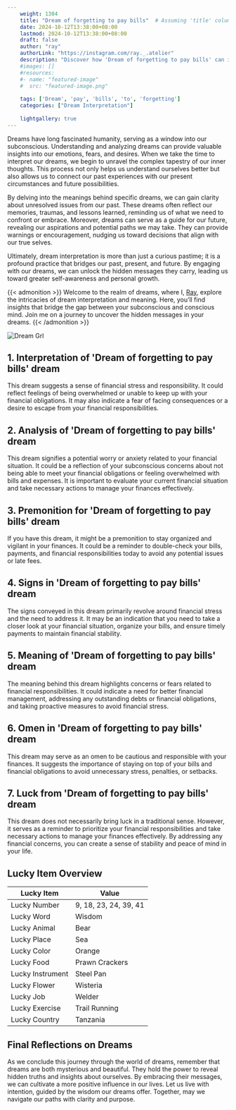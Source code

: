 ```yaml
---
    weight: 1304
    title: "Dream of forgetting to pay bills"  # Assuming 'title' column exists
    date: 2024-10-12T13:38:00+08:00
    lastmod: 2024-10-12T13:38:00+08:00
    draft: false
    author: "ray"
    authorLink: "https://instagram.com/ray._.atelier"
    description: "Discover how 'Dream of forgetting to pay bills' can interpret your future and uncover its significant meanings in your life."
    #images: []
    #resources:
    #- name: "featured-image"
    #  src: "featured-image.png"
    
    tags: ['Dream', 'pay', 'bills', 'to', 'forgetting']
    categories: ["Dream Interpretation"]
    
    lightgallery: true
---
```

    
Dreams have long fascinated humanity, serving as a window into our subconscious. Understanding and analyzing dreams can provide valuable insights into our emotions, fears, and desires. When we take the time to interpret our dreams, we begin to unravel the complex tapestry of our inner thoughts. This process not only helps us understand ourselves better but also allows us to connect our past experiences with our present circumstances and future possibilities.

By delving into the meanings behind specific dreams, we can gain clarity about unresolved issues from our past. These dreams often reflect our memories, traumas, and lessons learned, reminding us of what we need to confront or embrace. Moreover, dreams can serve as a guide for our future, revealing our aspirations and potential paths we may take. They can provide warnings or encouragement, nudging us toward decisions that align with our true selves.

Ultimately, dream interpretation is more than just a curious pastime; it is a profound practice that bridges our past, present, and future. By engaging with our dreams, we can unlock the hidden messages they carry, leading us toward greater self-awareness and personal growth.

{{< admonition >}}
Welcome to the realm of dreams, where I, [Ray](https://instagram.com/ray._.atelier), explore the intricacies of dream interpretation and meaning. Here, you’ll find insights that bridge the gap between your subconscious and conscious mind. Join me on a journey to uncover the hidden messages in your dreams.
{{< /admonition >}}

![Dream Grl](https://cdn.pixabay.com/photo/2017/11/02/03/35/gothic-2910057_1280.jpg "Dream Grl")

## 1. Interpretation of 'Dream of forgetting to pay bills' dream
 This dream suggests a sense of financial stress and responsibility. It could reflect feelings of being overwhelmed or unable to keep up with your financial obligations. It may also indicate a fear of facing consequences or a desire to escape from your financial responsibilities.

## 2. Analysis of 'Dream of forgetting to pay bills' dream
 This dream signifies a potential worry or anxiety related to your financial situation. It could be a reflection of your subconscious concerns about not being able to meet your financial obligations or feeling overwhelmed with bills and expenses. It is important to evaluate your current financial situation and take necessary actions to manage your finances effectively.

## 3. Premonition for 'Dream of forgetting to pay bills' dream
 If you have this dream, it might be a premonition to stay organized and vigilant in your finances. It could be a reminder to double-check your bills, payments, and financial responsibilities today to avoid any potential issues or late fees.

## 4. Signs in 'Dream of forgetting to pay bills' dream
 The signs conveyed in this dream primarily revolve around financial stress and the need to address it. It may be an indication that you need to take a closer look at your financial situation, organize your bills, and ensure timely payments to maintain financial stability.

## 5. Meaning of 'Dream of forgetting to pay bills' dream
 The meaning behind this dream highlights concerns or fears related to financial responsibilities. It could indicate a need for better financial management, addressing any outstanding debts or financial obligations, and taking proactive measures to avoid financial stress.

## 6. Omen in 'Dream of forgetting to pay bills' dream
 This dream may serve as an omen to be cautious and responsible with your finances. It suggests the importance of staying on top of your bills and financial obligations to avoid unnecessary stress, penalties, or setbacks.

## 7. Luck from 'Dream of forgetting to pay bills' dream
 This dream does not necessarily bring luck in a traditional sense. However, it serves as a reminder to prioritize your financial responsibilities and take necessary actions to manage your finances effectively. By addressing any financial concerns, you can create a sense of stability and peace of mind in your life.

## Lucky Item Overview
| Lucky Item          | Value              |
|---------------|--------------------|
| Lucky Number        | 9, 18, 23, 24, 39, 41  |
| Lucky Word          | Wisdom |
| Lucky Animal        | Bear |
| Lucky Place         | Sea     |
| Lucky Color         | Orange     |
| Lucky Food          | Prawn Crackers      |
| Lucky Instrument    | Steel Pan |
| Lucky Flower        | Wisteria    |
| Lucky Job           | Welder       |
| Lucky Exercise      | Trail Running  |
| Lucky Country       | Tanzania    |


##  Final Reflections on Dreams

As we conclude this journey through the world of dreams, remember that dreams are both mysterious and beautiful. They hold the power to reveal hidden truths and insights about ourselves. By embracing their messages, we can cultivate a more positive influence in our lives. Let us live with intention, guided by the wisdom our dreams offer. Together, may we navigate our paths with clarity and purpose.
